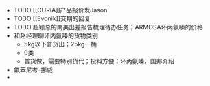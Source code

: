 - TODO [[CURIA]]产品报价发Jason
- TODO [[Evonik]]交期的回复
- TODO 超颖总的南美出差报告梳理待办任务；ARMOSA环丙氨嗪的价格
- 和赵经理聊环丙氨嗪的货物类别
	- 5kg以下普货出；25kg一桶
	- 9类
	- 普货做，需要特别货代；投料方便；环丙氨嗪，国邦介绍
- 氟苯尼考-挪威
-